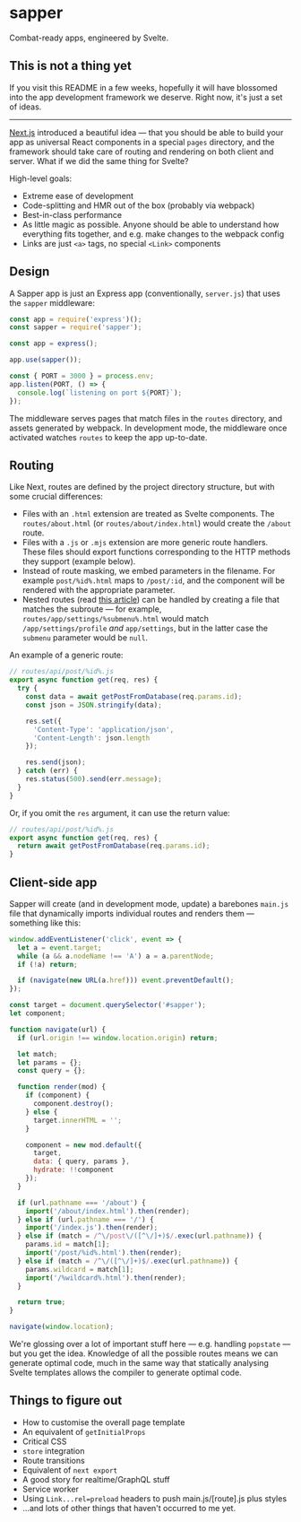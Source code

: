# sapper

Combat-ready apps, engineered by Svelte.

## This is not a thing yet

If you visit this README in a few weeks, hopefully it will have blossomed into the app development framework we deserve. Right now, it's just a set of ideas.

---

[Next.js](https://github.com/zeit/next.js/) introduced a beautiful idea — that you should be able to build your app as universal React components in a special `pages` directory, and the framework should take care of routing and rendering on both client and server. What if we did the same thing for Svelte?

High-level goals:

* Extreme ease of development
* Code-splitting and HMR out of the box (probably via webpack)
* Best-in-class performance
* As little magic as possible. Anyone should be able to understand how everything fits together, and e.g. make changes to the webpack config
* Links are just `<a>` tags, no special `<Link>` components


## Design

A Sapper app is just an Express app (conventionally, `server.js`) that uses the `sapper` middleware:

```js
const app = require('express')();
const sapper = require('sapper');

const app = express();

app.use(sapper());

const { PORT = 3000 } = process.env;
app.listen(PORT, () => {
  console.log(`listening on port ${PORT}`);
});
```

The middleware serves pages that match files in the `routes` directory, and assets generated by webpack. In development mode, the middleware once activated watches `routes` to keep the app up-to-date.


## Routing

Like Next, routes are defined by the project directory structure, but with some crucial differences:

* Files with an `.html` extension are treated as Svelte components. The `routes/about.html` (or `routes/about/index.html`) would create the `/about` route.
* Files with a `.js` or `.mjs` extension are more generic route handlers. These files should export functions corresponding to the HTTP methods they support (example below).
* Instead of route masking, we embed parameters in the filename. For example `post/%id%.html` maps to `/post/:id`, and the component will be rendered with the appropriate parameter.
* Nested routes (read [this article](https://joshduff.com/2015-06-why-you-need-a-state-router.md)) can be handled by creating a file that matches the subroute — for example, `routes/app/settings/%submenu%.html` would match `/app/settings/profile` *and* `app/settings`, but in the latter case the `submenu` parameter would be `null`.

An example of a generic route:

```js
// routes/api/post/%id%.js
export async function get(req, res) {
  try {
    const data = await getPostFromDatabase(req.params.id);
    const json = JSON.stringify(data);

    res.set({
      'Content-Type': 'application/json',
      'Content-Length': json.length
    });

    res.send(json);
  } catch (err) {
    res.status(500).send(err.message);
  }
}
```

Or, if you omit the `res` argument, it can use the return value:

```js
// routes/api/post/%id%.js
export async function get(req, res) {
  return await getPostFromDatabase(req.params.id);
}
```


## Client-side app

Sapper will create (and in development mode, update) a barebones `main.js` file that dynamically imports individual routes and renders them — something like this:

```js
window.addEventListener('click', event => {
  let a = event.target;
  while (a && a.nodeName !== 'A') a = a.parentNode;
  if (!a) return;

  if (navigate(new URL(a.href))) event.preventDefault();
});

const target = document.querySelector('#sapper');
let component;

function navigate(url) {
  if (url.origin !== window.location.origin) return;

  let match;
  let params = {};
  const query = {};

  function render(mod) {
    if (component) {
      component.destroy();
    } else {
      target.innerHTML = '';
    }

    component = new mod.default({
      target,
      data: { query, params },
      hydrate: !!component
    });
  }

  if (url.pathname === '/about') {
    import('/about/index.html').then(render);
  } else if (url.pathname === '/') {
    import('/index.js').then(render);
  } else if (match = /^\/post\/([^\/]+)$/.exec(url.pathname)) {
    params.id = match[1];
    import('/post/%id%.html').then(render);
  } else if (match = /^\/([^\/]+)$/.exec(url.pathname)) {
    params.wildcard = match[1];
    import('/%wildcard%.html').then(render);
  }

  return true;
}

navigate(window.location);
```

We're glossing over a lot of important stuff here — e.g. handling `popstate` — but you get the idea. Knowledge of all the possible routes means we can generate optimal code, much in the same way that statically analysing Svelte templates allows the compiler to generate optimal code.


## Things to figure out

* How to customise the overall page template
* An equivalent of `getInitialProps`
* Critical CSS
* `store` integration
* Route transitions
* Equivalent of `next export`
* A good story for realtime/GraphQL stuff
* Service worker
* Using `Link...rel=preload` headers to push main.js/[route].js plus styles
* ...and lots of other things that haven't occurred to me yet.